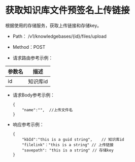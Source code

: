 # 获取知识库文件预签名上传链接

根据使用的存储服务，获取上传链接和存储key。

- Path： /v1/knowledgebases/{id}/files/upload

- Method：POST

- 请求路由参考示例：

|参数名      |描述 |
|----------- |----------- |
|id  |知识库id |

- 请求Body参考示例：

    ```
    {
        "name":"",  //上传文件名
    }    
    ```

- 响应参考示例：

    ```
    {
        "kbId":"this is a guid string",    // 知识库id
        "filelink"："this is a string" // 上传链接
        "savepath": "this is a string" // 存储key
    }    
    ```